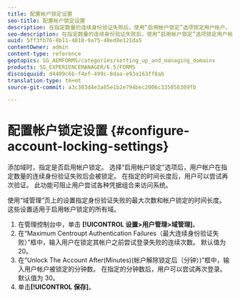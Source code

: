 ```yaml
---
title: 配置帐户锁定设置
seo-title: 配置帐户锁定设置
description: 在指定数量的连续身份验证失败后，使用“启用帐户锁定”选项锁定用户帐户。
seo-description: 在指定数量的连续身份验证失败后，使用“启用帐户锁定”选项锁定用户帐户。
uuid: 5ff3fb76-8b11-4818-9a75-40ed8e121da5
contentOwner: admin
content-type: reference
geptopics: SG_AEMFORMS/categories/setting_up_and_managing_domains
products: SG_EXPERIENCEMANAGER/6.5/FORMS
discoiquuid: d4409c6b-f4ef-499c-8daa-e93a163ff8ab
translation-type: tm+mt
source-git-commit: a3c303d4e3a85e1b2e794bec2006c335056309fb

---
```



# 配置帐户锁定设置 {#configure-account-locking-settings}

添加域时，指定是否启用帐户锁定。 选择“启用帐户锁定”选项后，用户帐户在指定数量的连续身份验证失败后会被锁定。 在指定的时间长度后，用户可以尝试再次验证。 此功能可阻止用户尝试各种凭据组合来访问系统。

使用“域管理”页上的设置指定身份验证失败的最大次数和帐户锁定的时间长度。 这些设置适用于启用帐户锁定的所有域。

1. 在管理控制台中，单击 **[!UICONTROL 设置>用户管理>域管理]**。
1. 在“Maximum Centroupt Authentication Failures（最大连续身份验证失败）”框中，输入用户在锁定其帐户之前尝试登录失败的连续次数。 默认值为 20。
1. 在“Unlock The Account After(Minutes)(帐户解除锁定后（分钟）)”框中，输入用户帐户被锁定的分钟数。 在指定的分钟数后，用户可以尝试再次登录。 默认值为 30。
1. 单击&#x200B;**[!UICONTROL 保存]**。

